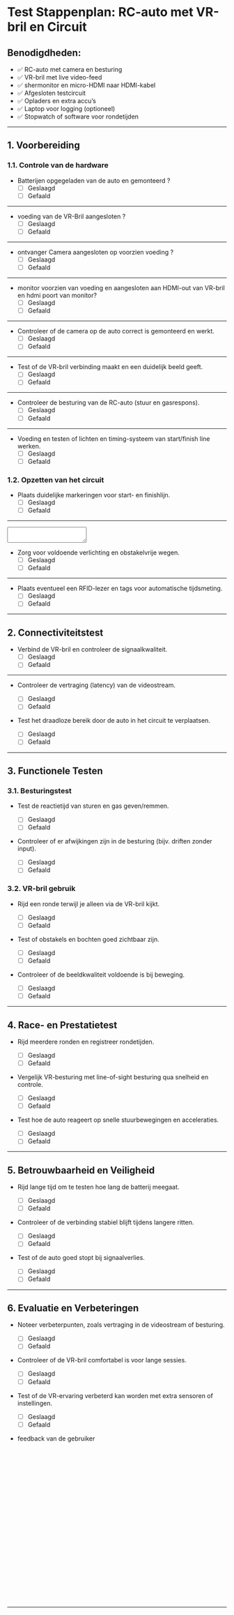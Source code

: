 # **Test Stappenplan: RC-auto met VR-bril en Circuit**  

## **Benodigdheden:**  

- ✅ RC-auto met camera en besturing  
- ✅ VR-bril met live video-feed
- ✅ shermonitor en micro-HDMI naar HDMI-kabel
- ✅ Afgesloten testcircuit  
- ✅ Opladers en extra accu’s  
- ✅ Laptop voor logging (optioneel)  
- ✅ Stopwatch of software voor rondetijden  

---

## **1. Voorbereiding**  

### **1.1. Controle van de hardware**

- Batterijen opgegeladen van de auto en gemonteerd ?
&nbsp;
  - [ ] Geslaagd
&nbsp;
  - [ ] Gefaald

---

- voeding van de VR-Bril aangesloten ?
&nbsp;
  - [ ] Geslaagd
&nbsp;
  - [ ] Gefaald

---

- ontvanger Camera aangesloten op voorzien voeding ?
&nbsp;
  - [ ] Geslaagd
&nbsp;
  - [ ] Gefaald

---

- monitor voorzien van voeding en aangesloten aan HDMI-out van VR-bril en hdmi poort van monitor?
&nbsp;
  - [ ] Geslaagd
&nbsp;
  - [ ] Gefaald

---

- Controleer of de camera op de auto correct is gemonteerd en werkt.
&nbsp;
  - [ ] Geslaagd
&nbsp;
  - [ ] Gefaald

---

- Test of de VR-bril verbinding maakt en een duidelijk beeld geeft.
&nbsp;
  - [ ] Geslaagd
&nbsp;
  - [ ] Gefaald

---

- Controleer de besturing van de RC-auto (stuur en gasrespons).
&nbsp;
  - [ ] Geslaagd
&nbsp;
  - [ ] Gefaald

---

- Voeding en testen of lichten en timing-systeem van start/finish line werken.
&nbsp;
  - [ ] Geslaagd
&nbsp;
  - [ ] Gefaald

### **1.2. Opzetten van het circuit**  

- Plaats duidelijke markeringen voor start- en finishlijn.
&nbsp;
  - [ ] Geslaagd
&nbsp;
  - [ ] Gefaald

---

<textarea>


</textarea>

- Zorg voor voldoende verlichting en obstakelvrije wegen.
&nbsp;
  - [ ] Geslaagd
&nbsp;
  - [ ] Gefaald

---

- Plaats eventueel een RFID-lezer en tags voor automatische tijdsmeting.
&nbsp;
  - [ ] Geslaagd
&nbsp;
  - [ ] Gefaald

---

## **2. Connectiviteitstest**  

- Verbind de VR-bril en controleer de signaalkwaliteit.
&nbsp;
  - [ ] Geslaagd
&nbsp;
  - [ ] Gefaald

---

- Controleer de vertraging (latency) van de videostream.

  - [ ] Geslaagd
  - [ ] Gefaald

- Test het draadloze bereik door de auto in het circuit te verplaatsen.

  - [ ] Geslaagd
  - [ ] Gefaald

---

## **3. Functionele Testen**  

### **3.1. Besturingstest**  

- Test de reactietijd van sturen en gas geven/remmen.

  - [ ] Geslaagd
  - [ ] Gefaald

- Controleer of er afwijkingen zijn in de besturing (bijv. driften zonder input).

  - [ ] Geslaagd
  - [ ] Gefaald

### **3.2. VR-bril gebruik**  

- Rijd een ronde terwijl je alleen via de VR-bril kijkt.

  - [ ] Geslaagd
  - [ ] Gefaald

- Test of obstakels en bochten goed zichtbaar zijn.

  - [ ] Geslaagd
  - [ ] Gefaald

- Controleer of de beeldkwaliteit voldoende is bij beweging.

  - [ ] Geslaagd
  - [ ] Gefaald

---

## **4. Race- en Prestatietest**  

- Rijd meerdere ronden en registreer rondetijden.

  - [ ] Geslaagd
  - [ ] Gefaald

- Vergelijk VR-besturing met line-of-sight besturing qua snelheid en controle.

  - [ ] Geslaagd
  - [ ] Gefaald

- Test hoe de auto reageert op snelle stuurbewegingen en acceleraties.

  - [ ] Geslaagd
  - [ ] Gefaald

---

## **5. Betrouwbaarheid en Veiligheid**  

- Rijd lange tijd om te testen hoe lang de batterij meegaat.

  - [ ] Geslaagd
  - [ ] Gefaald

- Controleer of de verbinding stabiel blijft tijdens langere ritten.

  - [ ] Geslaagd
  - [ ] Gefaald

- Test of de auto goed stopt bij signaalverlies.

  - [ ] Geslaagd
  - [ ] Gefaald

---

## **6. Evaluatie en Verbeteringen**  

- Noteer verbeterpunten, zoals vertraging in de videostream of besturing.

  - [ ] Geslaagd
  - [ ] Gefaald

- Controleer of de VR-bril comfortabel is voor lange sessies.

  - [ ] Geslaagd
  - [ ] Gefaald

- Test of de VR-ervaring verbeterd kan worden met extra sensoren of instellingen.

  - [ ] Geslaagd
  - [ ] Gefaald

- feedback van de gebruiker

```text


























```

---
